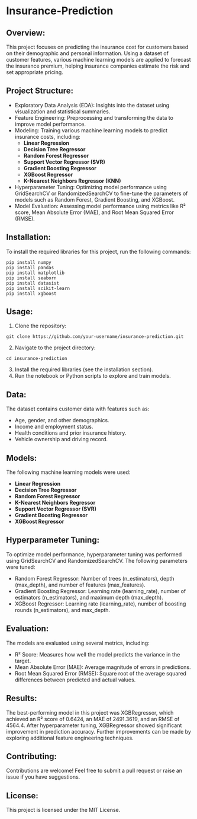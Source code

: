 # Insurance-Prediction
## Overview:
This project focuses on predicting the insurance cost for customers based on their demographic and personal information. Using a dataset of customer features, various machine learning models are applied to forecast the insurance premium, helping insurance companies estimate the risk and set appropriate pricing.

## Project Structure:
- Exploratory Data Analysis (EDA): Insights into the dataset using visualization and statistical summaries.
- Feature Engineering: Preprocessing and transforming the data to improve model performance.
- Modeling: Training various machine learning models to predict insurance costs, including:
    - **Linear Regression**
    - **Decision Tree Regressor**
    - **Random Forest Regressor**
    - **Support Vector Regressor (SVR)**
    - **Gradient Boosting Regressor**
    - **XGBoost Regressor**
    - **K-Nearest Neighbors Regressor (KNN)**
- Hyperparameter Tuning: Optimizing model performance using GridSearchCV or RandomizedSearchCV to fine-tune the parameters of models such as Random Forest, Gradient Boosting, and XGBoost.
- Model Evaluation: Assessing model performance using metrics like R² score, Mean Absolute Error (MAE), and Root Mean Squared Error (RMSE).
## Installation:
To install the required libraries for this project, run the following commands:
```
pip install numpy
pip install pandas
pip install matplotlib
pip install seaborn
pip install datasist
pip install scikit-learn
pip install xgboost
```
## Usage:
1. Clone the repository:
```
git clone https://github.com/your-username/insurance-prediction.git
```
2. Navigate to the project directory:
```
cd insurance-prediction
```
3. Install the required libraries (see the installation section).
4. Run the notebook or Python scripts to explore and train models.
## Data:
The dataset contains customer data with features such as:
- Age, gender, and other demographics.
- Income and employment status.
- Health conditions and prior insurance history.
- Vehicle ownership and driving record.
## Models:
The following machine learning models were used:
- **Linear Regression**
- **Decision Tree Regressor**
- **Random Forest Regressor**
- **K-Nearest Neighbors Regressor**
- **Support Vector Regressor (SVR)**
- **Gradient Boosting Regressor**
- **XGBoost Regressor**
## Hyperparameter Tuning:
To optimize model performance, hyperparameter tuning was performed using GridSearchCV and RandomizedSearchCV. The following parameters were tuned:
- Random Forest Regressor: Number of trees (n_estimators), depth (max_depth), and number of features (max_features).
- Gradient Boosting Regressor: Learning rate (learning_rate), number of estimators (n_estimators), and maximum depth (max_depth).
- XGBoost Regressor: Learning rate (learning_rate), number of boosting rounds (n_estimators), and max_depth.
## Evaluation:
The models are evaluated using several metrics, including:
- R² Score: Measures how well the model predicts the variance in the target.
- Mean Absolute Error (MAE): Average magnitude of errors in predictions.
- Root Mean Squared Error (RMSE): Square root of the average squared differences between predicted and actual values.
## Results:
The best-performing model in this project was XGBRegressor, which achieved an R² score of 0.6424, an MAE of 2491.3619, and an RMSE of 4564.4. After hyperparameter tuning, XGBRegressor showed significant improvement in prediction accuracy. Further improvements can be made by exploring additional feature engineering techniques.

## Contributing:
Contributions are welcome! Feel free to submit a pull request or raise an issue if you have suggestions.

## License:
This project is licensed under the MIT License.


